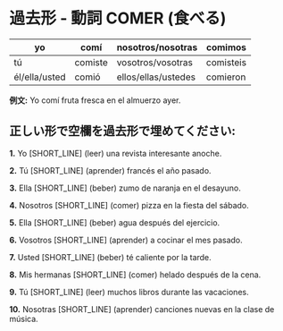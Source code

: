 # 過去形 - 動詞 COMER (食べる)

| yo            | comí  | nosotros/nosotras   | comimos |
| ------------- | ----- | ------------------- | ------- |
| tú            | comiste | vosotros/vosotras   | comisteis  |
| él/ella/usted | comió  | ellos/ellas/ustedes | comieron   |

**例文:** Yo comí fruta fresca en el almuerzo ayer.

## 正しい形で空欄を過去形で埋めてください:

**1.** Yo [SHORT_LINE] (leer) una revista interesante anoche.

**2.** Tú [SHORT_LINE] (aprender) francés el año pasado.

**3.** Ella [SHORT_LINE] (beber) zumo de naranja en el desayuno.

**4.** Nosotros [SHORT_LINE] (comer) pizza en la fiesta del sábado.

**5.** Ella [SHORT_LINE] (beber) agua después del ejercicio.

**6.** Vosotros [SHORT_LINE] (aprender) a cocinar el mes pasado.

**7.** Usted [SHORT_LINE] (beber) té caliente por la tarde.

**8.** Mis hermanas [SHORT_LINE] (comer) helado después de la cena.

**9.** Tú [SHORT_LINE] (leer) muchos libros durante las vacaciones.

**10.** Nosotras [SHORT_LINE] (aprender) canciones nuevas en la clase de música.